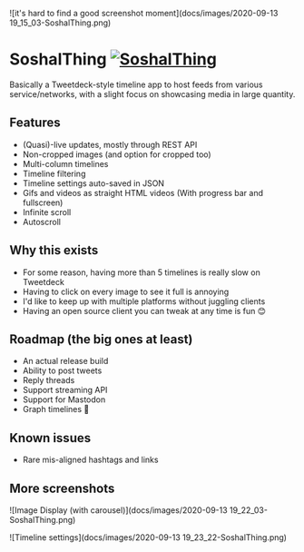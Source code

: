 ![it's hard to find a good screenshot moment](docs/images/2020-09-13 19_15_03-SoshalThing.png)

# SoshalThing [![SoshalThing](https://img.shields.io/endpoint?url=https://dashboard.cypress.io/badge/simple/caktam/master&style=flat&logo=cypress)](https://dashboard.cypress.io/projects/caktam/runs)

Basically a Tweetdeck-style timeline app to host feeds from various service/networks, with a slight focus on showcasing media in large quantity.

## Features
- (Quasi)-live updates, mostly through REST API
- Non-cropped images (and option for cropped too)
- Multi-column timelines
- Timeline filtering
- Timeline settings auto-saved in JSON
- Gifs and videos as straight HTML videos (With progress bar and fullscreen)
- Infinite scroll
- Autoscroll

## Why this exists
- For some reason, having more than 5 timelines is really slow on Tweetdeck
- Having to click on every image to see it full is annoying
- I'd like to keep up with multiple platforms without juggling clients
- Having an open source client you can tweak at any time is fun 😊

## Roadmap (the big ones at least)
- An actual release build
- Ability to post tweets
- Reply threads
- Support streaming API
- Support for Mastodon
- Graph timelines 👀

## Known issues
- Rare mis-aligned hashtags and links 

## More screenshots

![Image Display (with carousel)](docs/images/2020-09-13 19_22_03-SoshalThing.png)

![Timeline settings](docs/images/2020-09-13 19_23_22-SoshalThing.png)